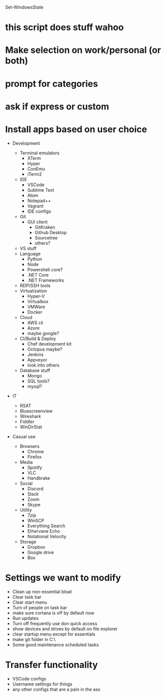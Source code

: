 Set-WindowsState

# this script does stuff wahoo
# Make selection on work/personal (or both)
# prompt for categories
# ask if express or custom
# Install apps based on user choice
- Development
  - Terminal emulators
    - XTerm
    - Hyper
    - ConEmu
    - iTerm2
  - IDE
    - VSCode
    - Sublime Text
    - Atom
    - Notepad++
    - Vagrant
    - IDE configs
  - Git
    - GUI client
      - GitKraken
      - Github Desktop
      - Sourcetree
      - others?
  - VS stuff
  - Language
    - Python
    - Node
    - Powershell core?
    - .NET Core
    - .NET Frameworks
  - RDP/SSH tools
  - Virtualization
    - Hyper-V
    - Virtualbox
    - VMWare
    - Docker
  - Cloud
    - AWS cli
    - Azure
    - maybe google?
  - CI/Build & Deploy
    - Chef development kit
    - Octopus maybe?
    - Jenkins
    - Appveyor
    - look into others
  - Database stuff
    - Mongo
    - SQL tools?
    - mysql?
- IT
  - RSAT
  - Bluescreenview
  - Wireshark
  - Fiddler
  - WinDirStat

- Casual use
  - Browsers
    - Chrome
    - Firefox
  - Media
    - Spotify
    - VLC
    - Handbrake
  - Social
    - Discord
    - Slack
    - Zoom
    - Skype
  - Utility
    - 7zip
    - WinSCP
    - Everything Search
    - Ethervane Echo
    - Notational Velocity
  - Storage
    - Dropbox
    - Google drive
    - Box

# Settings we want to modify
- Clean up non-essential bloat
- Clear task bar
- Clear start menu
- Turn of people on task bar
- make sure cortana is off by default now
- Run updates
- Turn off frequently use don quick access
- show devices and drives by default on file explorer
- clear startup menu except for essentials
- make git folder in C:\
- Some good maintenance scheduled tasks


# Transfer functionality
- VSCode configs
- Username settings for things
- any other configs that are a pain in the ass